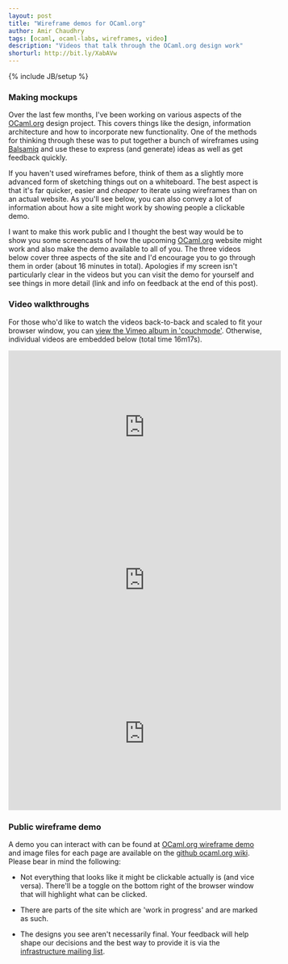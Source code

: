 ```yaml
---
layout: post
title: "Wireframe demos for OCaml.org"
author: Amir Chaudhry
tags: [ocaml, ocaml-labs, wireframes, video]
description: "Videos that talk through the OCaml.org design work"
shorturl: http://bit.ly/XabAVw
---
```

{% include JB/setup %}

### Making mockups

Over the last few months, I've been working on various aspects of the [OCaml.org][] design project.  This covers things like the design, information architecture and how to incorporate new functionality.  One of the methods for thinking through these was to put together a bunch of wireframes using [Balsamiq][] and use these to express (and generate) ideas as well as get feedback quickly.

If you haven't used wireframes before, think of them as a slightly more advanced form of sketching things out on a whiteboard.  The best aspect is that it's far quicker, easier and *cheaper* to iterate using wireframes than on an actual website.  As you'll see below, you can also convey a lot of information about how a site might work by showing people a clickable demo.

I want to make this work public and I thought the best way would be to show you some screencasts of how the upcoming [OCaml.org][] website might work and also make the demo available to all of you.  The three videos below cover three aspects of the site and I'd encourage you to go through them in order (about 16 minutes in total).  Apologies if my screen isn't particularly clear in the videos but you can visit the demo for yourself and see things in more detail (link and info on feedback at the end of this post).

### Video walkthroughs

For those who'd like to watch the videos back-to-back and scaled to fit your browser window, you can [view the Vimeo album in 'couchmode'][vimeo-couch]. Otherwise, individual videos are embedded below (total time 16m17s).

<iframe src="http://player.vimeo.com/video/61768157?byline=0&amp;portrait=0&amp;color=de9e6a" width="540" height="303" frameborder="0" webkitAllowFullScreen="true" mozallowfullscreen="true" allowFullScreen="true"><a href="http://player.vimeo.com/video/61768157">Watch 'Part 1 - Overview' on Vimeo</a></iframe>

<iframe src="http://player.vimeo.com/video/61768235?byline=0&amp;portrait=0&amp;color=de9e6a" width="540" height="304" frameborder="0" webkitAllowFullScreen="true" mozallowfullscreen="true" allowFullScreen="true"><a href="http://player.vimeo.com/video/61768235">Watch 'Part 2 - Documentation' on Vimeo</a></iframe>

<iframe src="http://player.vimeo.com/video/61768273?byline=0&amp;portrait=0&amp;color=de9e6a" width="540" height="304" frameborder="0" webkitAllowFullScreen="true" mozallowfullscreen="true" allowFullScreen="true"><a href="http://player.vimeo.com/video/61768273">Watch 'Part 3 - Continuous Integration' on Vimeo</a></iframe>


### Public wireframe demo

A demo you can interact with can be found at [OCaml.org wireframe demo][] and image files for each page are available on the [github ocaml.org wiki][].  Please bear in mind the following:

- Not everything that looks like it might be clickable actually is (and vice versa). There'll be a toggle on the bottom right of the browser window that will highlight what can be clicked.

- There are parts of the site which are 'work in progress' and are marked as such.

- The designs you see aren't necessarily final. Your feedback will help shape our decisions and the best way to provide it is via the [infrastructure mailing list](http://lists.ocaml.org/listinfo/infrastructure).

[OCaml.org]: http://ocaml.org
[Balsamiq]: http://www.balsamiq.com
[vimeo-couch]: http://vimeo.com/couchmode/album/2301640
[OCaml.org wireframe demo]: https://ocaml.mybalsamiq.com/projects/public-demo/naked/0_home?key=b897ea86d8a8199c6e46b3295ddf630dfa33e5e1
[github ocaml.org wiki]: https://github.com/ocaml/ocaml.org/wiki/Wireframes